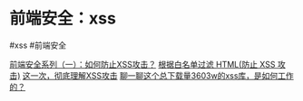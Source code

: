 # 前端安全：xss

#xss #前端安全

[前端安全系列（一）：如何防止XSS攻击？](https://tech.meituan.com/2018/09/27/fe-security.html)
[根据白名单过滤 HTML(防止 XSS 攻击)](https://github.com/leizongmin/js-xss/blob/master/README.zh.md)
[这一次，彻底理解XSS攻击](https://juejin.cn/post/6912030758404259854)
[聊一聊这个总下载量3603w的xss库，是如何工作的？](https://juejin.cn/post/6913344728515739661)